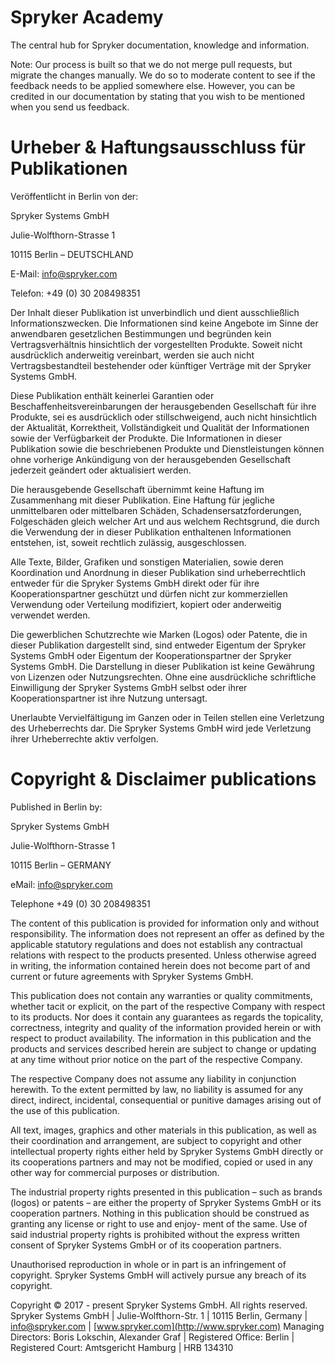 # Spryker Academy
The central hub for Spryker documentation, knowledge and information.

Note: Our process is built so that we do not merge pull requests, but migrate the changes manually. We do so to moderate content to see if the feedback needs to be applied somewhere else.
However, you can be credited in our documentation by stating that you wish to be mentioned when you send us feedback.

# Urheber &amp; Haftungsausschluss für Publikationen

Veröffentlicht in Berlin von der:

Spryker Systems GmbH

Julie-Wolfthorn-Strasse 1

10115 Berlin – DEUTSCHLAND

E-Mail: [info@spryker.com](mailto:info@spryker.com)

Telefon: +49 (0) 30 208498351

Der Inhalt dieser Publikation ist unverbindlich und dient ausschließlich Informationszwecken. Die Informationen sind keine Angebote im Sinne der anwendbaren gesetzlichen Bestimmungen und begründen kein Vertragsverhältnis hinsichtlich der vorgestellten Produkte. Soweit nicht ausdrücklich anderweitig vereinbart, werden sie auch nicht Vertragsbestandteil bestehender oder künftiger Verträge mit der Spryker Systems GmbH.

Diese Publikation enthält keinerlei Garantien oder Beschaffenheitsvereinbarungen der herausgebenden Gesellschaft für ihre Produkte, sei es ausdrücklich oder stillschweigend, auch nicht hinsichtlich der Aktualität, Korrektheit, Vollständigkeit und Qualität der Informationen sowie der Verfügbarkeit der Produkte. Die Informationen in dieser Publikation sowie die beschriebenen Produkte und Dienstleistungen können ohne vorherige Ankündigung von der herausgebenden Gesellschaft jederzeit geändert oder aktualisiert werden.

Die herausgebende Gesellschaft übernimmt keine Haftung im Zusammenhang mit dieser Publikation. Eine Haftung für jegliche unmittelbaren oder mittelbaren Schäden, Schadensersatzforderungen, Folgeschäden gleich welcher Art und aus welchem Rechtsgrund, die durch die Verwendung der in dieser Publikation enthaltenen Informationen entstehen, ist, soweit rechtlich zulässig, ausgeschlossen.

Alle Texte, Bilder, Grafiken und sonstigen Materialien, sowie deren Koordination und Anordnung in dieser Publikation sind urheberrechtlich entweder für die Spryker Systems GmbH direkt oder für ihre Kooperationspartner geschützt und dürfen nicht zur kommerziellen Verwendung oder Verteilung modifiziert, kopiert oder anderweitig verwendet werden.

Die gewerblichen Schutzrechte wie Marken (Logos) oder Patente, die in dieser Publikation dargestellt sind, sind entweder Eigentum der Spryker Systems GmbH oder Eigentum der Kooperationspartner der Spryker Systems GmbH. Die Darstellung in dieser Publikation ist keine Gewährung von Lizenzen oder Nutzungsrechten. Ohne eine ausdrückliche schriftliche Einwilligung der Spryker Systems GmbH selbst oder ihrer Kooperationspartner ist ihre Nutzung untersagt.

Unerlaubte Vervielfältigung im Ganzen oder in Teilen stellen eine Verletzung des Urheberrechts dar. Die Spryker Systems GmbH wird jede Verletzung ihrer Urheberrechte aktiv verfolgen.

# Copyright &amp; Disclaimer publications

Published in Berlin by:

Spryker Systems GmbH

Julie-Wolfthorn-Strasse 1

10115 Berlin – GERMANY

eMail: [info@spryker.com](mailto:info@spryker.com)

Telephone +49 (0) 30 208498351

The content of this publication is provided for information only and without responsibility. The information does not represent an offer as defined by the applicable statutory regulations and does not establish any contractual relations with respect to the products presented. Unless otherwise agreed in writing, the information contained herein does not become part of and current or future agreements with Spryker Systems GmbH.

This publication does not contain any warranties or quality commitments, whether tacit or explicit, on the part of the respective Company with respect to its products. Nor does it contain any guarantees as regards the topicality, correctness, integrity and quality of the information provided herein or with respect to product availability. The information in this publication and the products and services described herein are subject to change or updating at any time without prior notice on the part of the respective Company.

The respective Company does not assume any liability in conjunction herewith. To the extent permitted by law, no liability is assumed for any direct, indirect, incidental, consequential or punitive damages arising out of the use of this publication.

All text, images, graphics and other materials in this publication, as well as their coordination and arrangement, are subject to copyright and other intellectual property rights either held by Spryker Systems GmbH directly or its cooperations partners and may not be modified, copied or used in any other way for commercial purposes or distribution.

The industrial property rights presented in this publication
– such as brands (logos) or patents – are either the property of Spryker Systems GmbH or its cooperation partners. Nothing in this publication should be construed as granting any license or right to use and enjoy- ment of the same. Use of said industrial property rights is prohibited without the express written consent of Spryker Systems GmbH or of its cooperation partners.

Unauthorised reproduction in whole or in part is an infringement of copyright. Spryker Systems GmbH will actively pursue any breach of its copyright.

Copyright © 2017 - present Spryker Systems GmbH. All rights reserved.
Spryker Systems GmbH | Julie-Wolfthorn-Str. 1 | 10115 Berlin, Germany | info@spryker.com | [www.spryker.com](http://www.spryker.com)
Managing Directors: Boris Lokschin, Alexander Graf | Registered Office: Berlin | Registered Court: Amtsgericht Hamburg | HRB 134310

